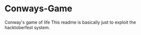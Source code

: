 # Conways-Game
Conway's game of life
This readme is basically just to exploit the hacktoberfest system.
